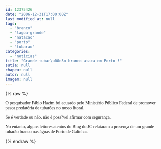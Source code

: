 ```yaml
---
id: 12375426
date: "2006-12-31T17:00:00Z"
last_modified_at: null
tags:
  - "branco"
  - "lagoa-grande"
  - "natacao"
  - "porto"
  - "tubarao"
categories:
  - "noticias"
title: "Grande tubar\u00e3o branco ataca em Porto !"
sutia: null
chapeu: null
autor: null
imagem: null
---
```

{% raw %}
<p><P><FONT face=Verdana>O pesquisador Fábio Hazim foi acusado pelo Ministério Público Federal de promover pesca predatória de tubarões no nosso litoral.</FONT></P></p>
<p><P><FONT face=Verdana>Se é verdade ou não, não é poss?vel afirmar com segurança.</FONT></P></p>
<p><P><FONT face=Verdana>No entanto, alguns leitores atentos do Blog do JC relataram a presença de um grande tubarão branco nas águas de Porto de Galinhas.</FONT></P> </p>
{% endraw %}